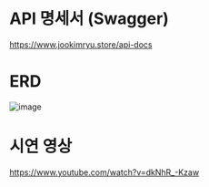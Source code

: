 # API 명세서 (Swagger)
https://www.jookimryu.store/api-docs
# ERD
![image](https://github.com/Inha-ICE-Capstone/capstone-design-BE/assets/121492369/28bddf43-dd06-4949-ac10-2c1f1b293b52)
# 시연 영상
https://www.youtube.com/watch?v=dkNhR_-Kzaw
